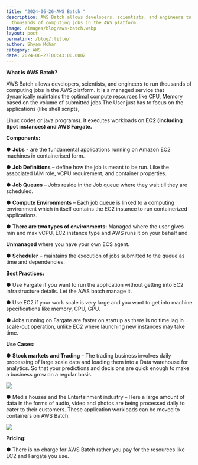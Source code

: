 ```yaml
---
title: "2024-06-26-AWS Batch "
description: AWS Batch allows developers, scientists, and engineers to run
  thousands of computing jobs in the AWS platform.
image: /images/blog/aws-batch.webp
layout: post
permalink: /blog/:title/
author: Shyam Mohan
category: AWS
date: 2024-06-27T00:43:00.000Z
---
```



**What is AWS Batch?**

AWS Batch allows developers, scientists, and engineers to run thousands of computing jobs in the AWS platform. It is a managed service that dynamically maintains the optimal compute resources like CPU, Memory based on the volume of submitted jobs.The User just has to focus on the applications (like shell scripts,

Linux codes or java programs).
It executes workloads on **EC2 (including Spot instances) and AWS Fargate.**

  

**Components:**

● **Jobs** - are the fundamental applications running on Amazon EC2 machines in containerised form.

● **Job Definitions** – define how the job is meant to be run. Like the associated IAM role, vCPU requirement, and container properties.

● **Job Queues** – Jobs reside in the Job queue where they wait till they are scheduled.

● **Compute Environments** – Each job queue is linked to a computing environment which in itself contains the EC2 instance to run containerized applications.

● **There are two types of environments:**  Managed where the user gives min and max vCPU, EC2 instance type and AWS runs it on your behalf and

**Unmanaged** where you have your own ECS agent.

● **Scheduler** – maintains the execution of jobs submitted to the queue as time and dependencies.

  

**Best Practices:**

● Use Fargate if you want to run the application without getting into EC2 infrastructure details. Let the AWS batch manage it.

● Use EC2 if your work scale is very large and you want to get into machine specifications like memory, CPU, GPU.

● Jobs running on Fargate are faster on startup as there is no time lag in scale-out operation, unlike EC2 where launching new instances may take time.

**Use Cases:**

● **Stock markets and Trading** – The trading business involves daily processing of large scale data and loading them into a Data warehouse for analytics. So that your predictions and decisions are quick enough to make a business grow on a regular basis.

  

![](https://lh7-us.googleusercontent.com/docsz/AD_4nXeW-RkQ9QHcJZ_hmd4f-pcveyctPGWK6_VSofFNE3pII1cuAPyIqKg56xSVsEJBo3McpXe4sroD2qEltIT3LSNswTlj1uingUovfSnXYJlJqwCNKXgz51Ukk6HQaYmskUJNUyABCRVqfdNfG_rvWbGpjrZI?key=DolJBsYn1X8zMHIyAnLicQ)

  
  

● Media houses and the Entertainment industry – Here a large amount of data in the forms of audio, video and photos are being processed daily to cater to their customers. These application workloads can be moved to containers on AWS Batch.

![](https://lh7-us.googleusercontent.com/docsz/AD_4nXfzmZRACiu707qnWqMUzZUddPOAd6l3JLt0I-D73EEvrIb-DxFFffePXMqgeDiAzVRd8V3CexfWX5zOE304NV00q4Gkdhw6R-pg8p2yupyHzmpg3f7YH9Z4vEgvCdDdfT8jiVSm-ZON2I8fqmbMPStpCNA?key=DolJBsYn1X8zMHIyAnLicQ)

  

**Pricing:**

● There is no charge for AWS Batch rather you pay for the resources like EC2 and Fargate you use.
